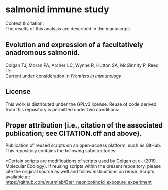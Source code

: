 # salmonid immune study   
Context & citation:  
The results of this analysis are described in the manuscript:  
## Evolution and expression of a facultatively anadromous salmonid.    
Colgan TJ, Moran PA, Archer LC, Wynne R, Hutton SA, McGinnity P, Reed TE.  
Current under consideration in _Frontiers in Immunology_

## License  
This work is distributed under the GPLv3 license. Reuse of code derived from this repository is permitted under two conditions:  

## Proper attribution (i.e., citation of the associated publication; see CITATION.cff and above).  
Publication of reused scripts on an open-access platform, such as GitHub.
This repository contains the following subdirectories:


*Certain scripts are modifications of scripts used by Colgan et el. (2019, Molecular Ecology). If reusing scripts within the present repository, please cite the original source as well and follow instructions on reuse.
Scripts available at: https://github.com/wurmlab/Bter_neonicotinoid_exposure_experiment
